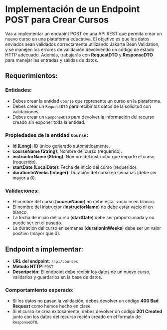 # Implementación de un Endpoint POST para Crear Cursos

Vas a implementar un endpoint POST en una API REST que permita crear un nuevo curso en una plataforma educativa. El objetivo es que los datos enviados sean validados correctamente utilizando Jakarta Bean Validation, y se manejen los errores de validación devolviendo un código de estado HTTP adecuado. Además, trabajarás con **RequestDTO** y **ResponseDTO** para manejar las entradas y salidas de datos.

## Requerimientos:

### Entidades:
- Debes crear la entidad `Course` que represente un curso en la plataforma.
- Debes crear un `RequestDTO` para recibir los datos de la solicitud con validaciones.
- Debes crear un `ResponseDTO` para devolver la información del recurso creado sin exponer toda la entidad.

### Propiedades de la entidad `Course`:
- **id (Long)**: ID único generado automáticamente.
- **courseName (String)**: Nombre del curso (requerido).
- **instructorName (String)**: Nombre del instructor que imparte el curso (requerido).
- **startDate (LocalDate)**: Fecha de inicio del curso (requerido).
- **durationInWeeks (Integer)**: Duración del curso en semanas (debe ser mayor a 0).

### Validaciones:
- El nombre del curso (**courseName**) no debe estar vacío ni en blanco.
- El nombre del instructor (**instructorName**) no debe estar vacío ni en blanco.
- La fecha de inicio del curso (**startDate**) debe ser proporcionada y no puede ser en el pasado.
- La duración del curso en semanas (**durationInWeeks**) debe ser un valor positivo (mayor que 0).

## Endpoint a implementar:
- **URL del endpoint**: `/api/courses`
- **Método HTTP**: `POST`
- **Descripción**: El endpoint debe recibir los datos de un nuevo curso, validarlos y guardarlos en la base de datos.

### Comportamiento esperado:
- Si los datos no pasan la validación, debes devolver un código **400 Bad Request** como hemos hecho en clase.
- Si el curso se crea exitosamente, debes devolver un código **201 Created** junto con los datos del recurso recién creado en el formato de `ResponseDTO`.
